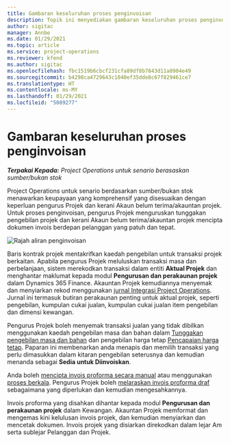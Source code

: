 ```yaml
---
title: Gambaran keseluruhan proses penginvoisan
description: Topik ini menyediakan gambaran keseluruhan proses penginvoisan dalam Project Operations untuk senario berdasarkan sumber/bukan stok.
author: sigitac
manager: Annbe
ms.date: 01/29/2021
ms.topic: article
ms.service: project-operations
ms.reviewer: kfend
ms.author: sigitac
ms.openlocfilehash: fbc1519b6cbcf231cfa89df8b7843d11a8904e49
ms.sourcegitcommit: b4298ca4729643c1040ef35dde8c67f829461ce7
ms.translationtype: HT
ms.contentlocale: ms-MY
ms.lasthandoff: 01/29/2021
ms.locfileid: "5089277"
---
```

# <a name="invoicing-process-overview"></a>Gambaran keseluruhan proses penginvoisan

_**Terpakai Kepada:** Project Operations untuk senario berasaskan sumber/bukan stok_

Project Operations untuk senario berdasarkan sumber/bukan stok menawarkan keupayaan yang komprehensif yang disesuaikan dengan keperluan pengurus Projek dan kerani Akaun belum terima/akauntan projek. Untuk proses penginvoisan, pengurus Projek menguruskan tunggakan pengebilan projek dan kerani Akaun belum terima/akauntan projek mencipta dokumen invois berdepan pelanggan yang patuh dan tepat.

![Rajah aliran penginvoisan](./media/invoicing-flow.png)

Baris kontrak projek mentakrifkan kaedah pengebilan untuk transaksi projek berkaitan. Apabila pengurus Projek meluluskan transaksi masa dan perbelanjaan, sistem merekodkan transaksi dalam entiti **Aktual Projek** dan menghantar maklumat kepada modul **Pengurusan dan perakaunan projek** dalam Dynamics 365 Finance. Akauntan Projek kemudiannya menyemak dan menyiarkan rekod menggunakan [jurnal Integrasi Project Operations](../project-accounting/project-operations-integration-journal.md). Jurnal ini termasuk butiran perakaunan penting untuk aktual projek, seperti pengebilan, kumpulan cukai jualan, kumpulan cukai jualan item pengebilan dan dimensi kewangan.

Pengurus Projek boleh menyemak transaksi jualan yang tidak dibilkan menggunakan kaedah pengebilan masa dan bahan dalam [Tunggakan pengebilan masa dan bahan](../proforma-invoicing/manage-billing-backlog.md#time-and-material-billing-backlog) dan pengebilan harga tetap [Pencapaian harga tetap](../proforma-invoicing/manage-billing-backlog.md#fixed-price-milestones). Paparan ini membenarkan anda menapis dan memilih transaksi yang perlu dimasukkan dalam kitaran pengebilan seterusnya dan kemudian menanda sebagai **Sedia untuk Diinvoiskan**.

Anda boleh [mencipta invois proforma secara manual](../proforma-invoicing/create-manual-proforma-invoice.md) atau menggunakan [proses berkala](../proforma-invoicing/configure-automated-invoice-creation.md). Pengurus Projek boleh [melaraskan invois proforma draf](../proforma-invoicing/manage-proforma-invoice.md) sebagaimana yang diperlukan dan kemudian mengesahkannya.

Invois proforma yang disahkan dihantar kepada modul **Pengurusan dan perakaunan projek** dalam Kewangan. Akauntan Projek memformat dan mengemas kini kelulusan invois projek, dan kemudian menyiarkan dan mencetak dokumen. Invois projek yang disiarkan direkodkan dalam lejar Am serta sublejar Pelanggan dan Projek.
